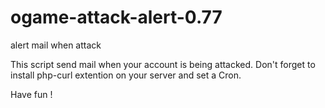 # ogame-attack-alert-0.77
alert mail when attack

This script send mail when your account is being attacked.
Don't forget to install php-curl extention on your server and set a Cron.

Have fun !
